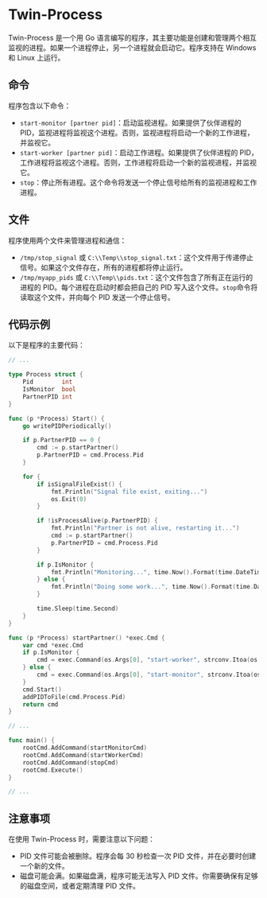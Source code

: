 # Twin-Process

Twin-Process 是一个用 Go 语言编写的程序，其主要功能是创建和管理两个相互监视的进程。如果一个进程停止，另一个进程就会启动它。程序支持在 Windows 和 Linux 上运行。

## 命令

程序包含以下命令：

- `start-monitor [partner pid]`：启动监视进程。如果提供了伙伴进程的 PID，监视进程将监视这个进程。否则，监视进程将启动一个新的工作进程，并监视它。
- `start-worker [partner pid]`：启动工作进程。如果提供了伙伴进程的 PID，工作进程将监视这个进程。否则，工作进程将启动一个新的监视进程，并监视它。
- `stop`：停止所有进程。这个命令将发送一个停止信号给所有的监视进程和工作进程。

## 文件

程序使用两个文件来管理进程和通信：

- `/tmp/stop_signal` 或 `C:\\Temp\\stop_signal.txt`：这个文件用于传递停止信号。如果这个文件存在，所有的进程都将停止运行。
- `/tmp/myapp_pids` 或 `C:\\Temp\\pids.txt`：这个文件包含了所有正在运行的进程的 PID。每个进程在启动时都会把自己的 PID 写入这个文件。`stop`命令将读取这个文件，并向每个 PID 发送一个停止信号。

## 代码示例

以下是程序的主要代码：

```go
// ...

type Process struct {
	Pid        int
	IsMonitor  bool
	PartnerPID int
}

func (p *Process) Start() {
	go writePIDPeriodically()

	if p.PartnerPID == 0 {
		cmd := p.startPartner()
		p.PartnerPID = cmd.Process.Pid
	}

	for {
		if isSignalFileExist() {
			fmt.Println("Signal file exist, exiting...")
			os.Exit(0)
		}

		if !isProcessAlive(p.PartnerPID) {
			fmt.Println("Partner is not alive, restarting it...")
			cmd := p.startPartner()
			p.PartnerPID = cmd.Process.Pid
		}

		if p.IsMonitor {
			fmt.Println("Monitoring...", time.Now().Format(time.DateTime))
		} else {
			fmt.Println("Doing some work...", time.Now().Format(time.DateTime))
		}

		time.Sleep(time.Second)
	}
}

func (p *Process) startPartner() *exec.Cmd {
	var cmd *exec.Cmd
	if p.IsMonitor {
		cmd = exec.Command(os.Args[0], "start-worker", strconv.Itoa(os.Getpid()))
	} else {
		cmd = exec.Command(os.Args[0], "start-monitor", strconv.Itoa(os.Getpid()))
	}
	cmd.Start()
	addPIDToFile(cmd.Process.Pid)
	return cmd
}

// ...

func main() {
	rootCmd.AddCommand(startMonitorCmd)
	rootCmd.AddCommand(startWorkerCmd)
	rootCmd.AddCommand(stopCmd)
	rootCmd.Execute()
}

// ...
```

## 注意事项

在使用 Twin-Process 时，需要注意以下问题：

- PID 文件可能会被删除。程序会每 30 秒检查一次 PID 文件，并在必要时创建一个新的文件。
- 磁盘可能会满。如果磁盘满，程序可能无法写入 PID 文件。你需要确保有足够的磁盘空间，或者定期清理 PID 文件。

